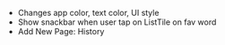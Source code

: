 - Changes app color, text color, UI style 
- Show snackbar when user tap on ListTile on fav word
- Add New Page: History

